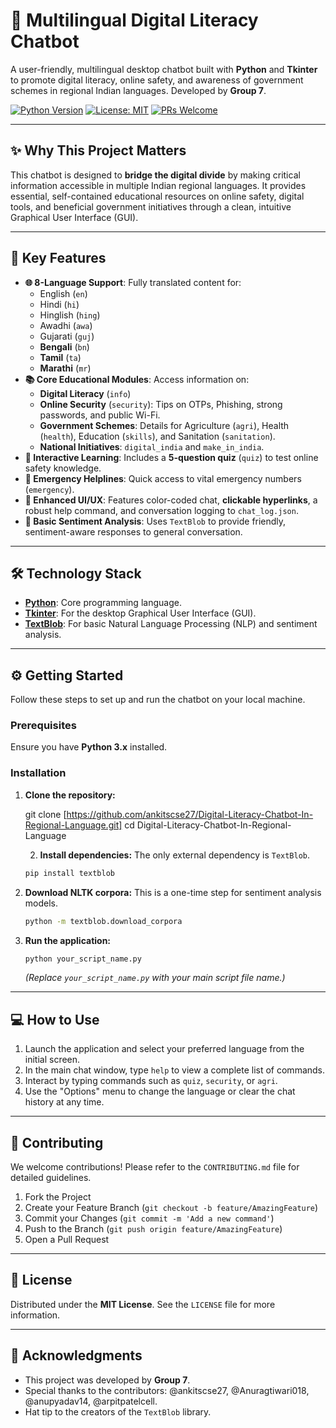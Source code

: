 # 🤖 Multilingual Digital Literacy Chatbot

A user-friendly, multilingual desktop chatbot built with **Python** and **Tkinter** to promote digital literacy, online safety, and awareness of government schemes in regional Indian languages. Developed by **Group 7**.

[![Python Version](https://img.shields.io/badge/Python-3.x-blue.svg)](https://www.python.org/)
[![License: MIT](https://img.shields.io/badge/License-MIT-yellow.svg)](https://opensource.org/licenses/MIT)
[![PRs Welcome](https://img.shields.io/badge/PRs-welcome-brightgreen.svg)](CONTRIBUTING.md)

---

## ✨ Why This Project Matters

This chatbot is designed to **bridge the digital divide** by making critical information accessible in multiple Indian regional languages. It provides essential, self-contained educational resources on online safety, digital tools, and beneficial government initiatives through a clean, intuitive Graphical User Interface (GUI).

---

## 🚀 Key Features

* **🌐 8-Language Support**: Fully translated content for:
    * English (`en`)
    * Hindi (`hi`)
    * Hinglish (`hing`)
    * Awadhi (`awa`)
    * Gujarati (`guj`)
    * **Bengali** (`bn`)
    * **Tamil** (`ta`)
    * **Marathi** (`mr`)
* **📚 Core Educational Modules**: Access information on:
    * **Digital Literacy** (`info`)
    * **Online Security** (`security`): Tips on OTPs, Phishing, strong passwords, and public Wi-Fi.
    * **Government Schemes**: Details for Agriculture (`agri`), Health (`health`), Education (`skills`), and Sanitation (`sanitation`).
    * **National Initiatives**: `digital_india` and `make_in_india`.
* **📝 Interactive Learning**: Includes a **5-question quiz** (`quiz`) to test online safety knowledge.
* **🚨 Emergency Helplines**: Quick access to vital emergency numbers (`emergency`).
* **💬 Enhanced UI/UX**: Features color-coded chat, **clickable hyperlinks**, a robust help command, and conversation logging to `chat_log.json`.
* **🧠 Basic Sentiment Analysis**: Uses `TextBlob` to provide friendly, sentiment-aware responses to general conversation.

---

## 🛠️ Technology Stack

* **[Python](https://www.python.org/)**: Core programming language.
* **[Tkinter](https://docs.python.org/3/library/tkinter.html)**: For the desktop Graphical User Interface (GUI).
* **[TextBlob](https://textblob.readthedocs.io/)**: For basic Natural Language Processing (NLP) and sentiment analysis.

---

## ⚙️ Getting Started

Follow these steps to set up and run the chatbot on your local machine.

### Prerequisites

Ensure you have **Python 3.x** installed.

### Installation

1.  **Clone the repository:**
  
    git clone [https://github.com/ankitscse27/Digital-Literacy-Chatbot-In-Regional-Language.git]
    cd Digital-Literacy-Chatbot-In-Regional-Language

    2.  **Install dependencies:** The only external dependency is `TextBlob`.
    ```sh
    pip install textblob
    ```
3.  **Download NLTK corpora:** This is a one-time step for sentiment analysis models.
    ```sh
    python -m textblob.download_corpora
    ```
4.  **Run the application:**
    ```sh
    python your_script_name.py
    ```
    *(Replace `your_script_name.py` with your main script file name.)*

---

## 💻 How to Use

1.  Launch the application and select your preferred language from the initial screen.
2.  In the main chat window, type `help` to view a complete list of commands.
3.  Interact by typing commands such as `quiz`, `security`, or `agri`.
4.  Use the "Options" menu to change the language or clear the chat history at any time.

---

## 🤝 Contributing

We welcome contributions! Please refer to the `CONTRIBUTING.md` file for detailed guidelines.

1.  Fork the Project
2.  Create your Feature Branch (`git checkout -b feature/AmazingFeature`)
3.  Commit your Changes (`git commit -m 'Add a new command'`)
4.  Push to the Branch (`git push origin feature/AmazingFeature`)
5.  Open a Pull Request

---

## 📄 License

Distributed under the **MIT License**. See the `LICENSE` file for more information.

---

## 🙏 Acknowledgments

* This project was developed by **Group 7**.
* Special thanks to the contributors: @ankitscse27, @Anuragtiwari018, @anupyadav14, @arpitpatelcell.
* Hat tip to the creators of the `TextBlob` library.
